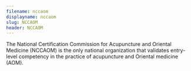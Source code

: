 ```yaml
---
filename: nccaom
displayname: nccaom
slug: NCCAOM
header: NCCAOM
---
```


The National Certification Commission for Acupuncture and Oriental Medicine (NCCAOM) is the only national organization that validates entry-level competency in the practice of acupuncture and Oriental medicine (AOM).
